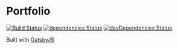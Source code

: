 # Portfolio

[![Build Status](https://api.travis-ci.org/jacobg1/jacobg1.github.io.svg?branch=develop)](https://api.travis-ci.org/jacobg1/jacobg1.github.io)
[![dependencies Status](https://david-dm.org/jacobg1/jacobg1.github.io/status.svg)](https://david-dm.org/jacobg1/jacobg1.github.io)
[![devDependencies Status](https://david-dm.org/jacobg1/jacobg1.github.io/dev-status.svg)](https://david-dm.org/jacobg1/jacobg1.github.io?type=dev)

Built with [GatsbyJS](https://www.gatsbyjs.org)



